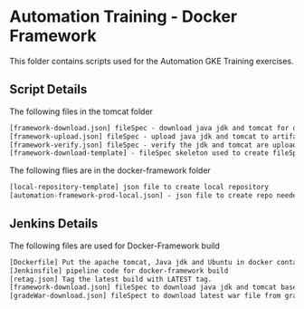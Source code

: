 Automation Training - Docker Framework
======================================
This folder contains scripts used for the Automation GKE Training exercises.

Script Details
--------------
The following files in the tomcat folder

```XML
[framework-download.json] fileSpec - download java jdk and tomcat for docker-framework build. Used with JFrogCli
[framework-upload.json] fileSpec - upload java jdk and tomcat to artifactory with properties.  Used with JFrogCli
[framework-verify.json] fileSpec - verify the jdk and tomcat are uploaded correctly.  Used with JFrogCli
[framework-download-template] - fileSpec skeleton used to create fileSpec for exercise 1.
```

The following flies are in the docker-framework folder
```XML
[local-repository-template] json file to create local repository
[automation-framework-prod-local.json] - json file to create repo needed for exercise 1.
```

Jenkins Details
---------------
The following files are used for Docker-Framework build

```XML
[Dockerfile] Put the apache tomcat, Java jdk and Ubuntu in docker container
[Jenkinsfile] pipeline code for docker-framework build
[retag.json] Tag the latest build with LATEST tag.
[framework-download.json] fileSpec to download java jdk and tomcat based on properties
[gradeWar-download.json] fileSpect to download latest war file from gradle build
```
